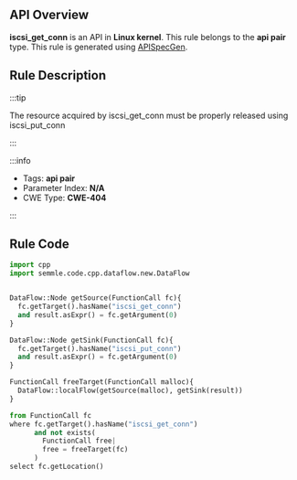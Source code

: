 ---
---


## API Overview
**iscsi_get_conn** is an API in **Linux kernel**. This rule belongs to the **api pair** type. This rule is generated using [APISpecGen](../../tools/APISpecGen).
## Rule Description

:::tip

The resource acquired by iscsi_get_conn must be properly released using iscsi_put_conn

:::

:::info

- Tags: **api pair**
- Parameter Index: **N/A**
- CWE Type: **CWE-404**

:::

## Rule Code
```python
import cpp
import semmle.code.cpp.dataflow.new.DataFlow


DataFlow::Node getSource(FunctionCall fc){
  fc.getTarget().hasName("iscsi_get_conn")
  and result.asExpr() = fc.getArgument(0)
}

DataFlow::Node getSink(FunctionCall fc){
  fc.getTarget().hasName("iscsi_put_conn")
  and result.asExpr() = fc.getArgument(0)
}

FunctionCall freeTarget(FunctionCall malloc){
  DataFlow::localFlow(getSource(malloc), getSink(result))
}

from FunctionCall fc
where fc.getTarget().hasName("iscsi_get_conn")
      and not exists(
        FunctionCall free| 
        free = freeTarget(fc)
      )
select fc.getLocation()

    
```